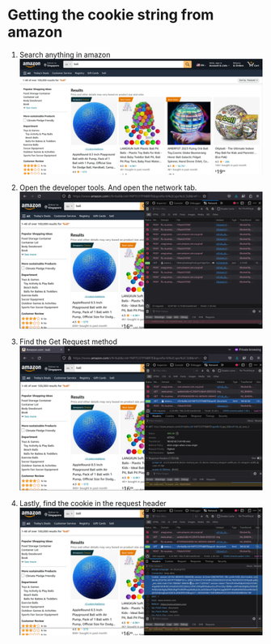 # Getting the cookie string from amazon

1. Search anything in amazon
   ![Search Results](./amazon_search_results.png)

2. Open the developer tools. And open the network tab.
   ![Developer Tools](./network_tab.png)

3. Find the Get Request method
   ![Get Method](./find_get.png)

4. Lastly, find the cookie in the request header
   ![Cookie](./cookie.png)
